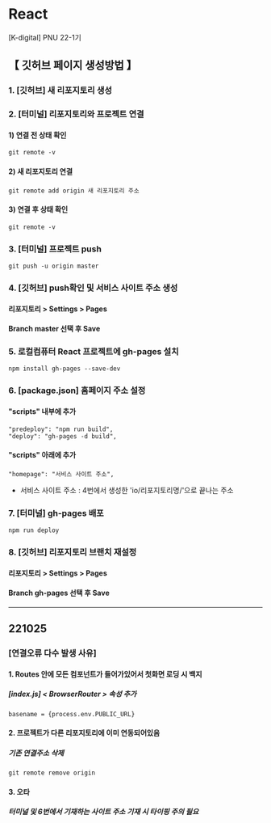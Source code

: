 # React
[K-digital] PNU 22-1기

## 【 깃허브 페이지 생성방법 】
### 1. [깃허브] 새 리포지토리 생성
### 2. [터미널] 리포지토리와 프로젝트 연결
#### 1) 연결 전 상태 확인
```
git remote -v
```
#### 2) 새 리포지토리 연결
```
git remote add origin 새 리포지토리 주소
```
#### 3) 연결 후 상태 확인
```
git remote -v
```
### 3. [터미널] 프로젝트 push
```
git push -u origin master
```
### 4. [깃허브] push확인 및 서비스 사이트 주소 생성
#### 리포지토리 > Settings > Pages
#### Branch master 선택 후 Save
### 5. 로컬컴퓨터 React 프로젝트에 gh-pages 설치
```
npm install gh-pages --save-dev
```
### 6. [package.json] 홈페이지 주소 설정
#### "scripts" 내부에 추가
```
"predeploy": "npm run build",
"deploy": "gh-pages -d build",
```
#### "scripts" 아래에 추가
```
"homepage": "서비스 사이트 주소",
```
* 서비스 사이트 주소 : 4번에서 생성한 'io/리포지토리명/'으로 끝나는 주소
### 7. [터미널] gh-pages 배포
```
npm run deploy
```
### 8. [깃허브] 리포지토리 브랜치 재설정
  #### 리포지토리 > Settings > Pages
  #### Branch gh-pages 선택 후 Save

<hr />

## 221025
### [연결오류 다수 발생 사유]
#### 1. Routes 안에 모든 컴포넌트가 들어가있어서 첫화면 로딩 시 백지
  ##### [index.js] < BrowserRouter > 속성 추가
```
basename = {process.env.PUBLIC_URL}
```
#### 2. 프로젝트가 다른 리포지토리에 이미 연동되어있음
  ##### 기존 연결주소 삭제
```
git remote remove origin
```
#### 3. 오타
##### 터미널 및 6번에서 기재하는 사이트 주소 기재 시 타이핑 주의 필요
